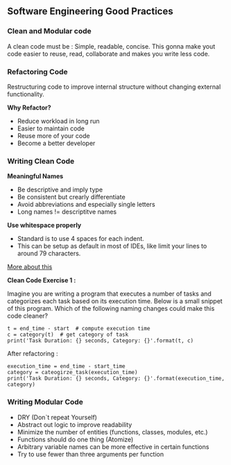 ## Software Engineering Good Practices
### Clean and Modular code

A clean code must be : Simple, readable, concise.
This gonna make yout code easier to reuse, read, collaborate and makes you write less code.

### Refactoring Code

Restructuring code to improve internal structure without changing external functionality.

**Why Refactor?**
+ Reduce workload in long run
+ Easier to maintain code
+ Reuse more of your code
+ Become a better developer

### Writing Clean Code

**Meaningful Names**
+ Be descriptive and imply type
+ Be consistent but crearly differentiate
+ Avoid abbreviations and especially single letters
+ Long names != descriptitve names

**Use whitespace properly**
+ Standard is to use 4 spaces for each indent.
+ This can be setup as default in most of IDEs, like limit your lines
to around 79 characters.

[More about this](https://www.python.org/dev/peps/pep-0008/?#code-lay-out)

**Clean Code Exercise 1 :**

Imagine you are writing a program that executes a number of tasks and categorizes each task based on its execution time. Below is a small snippet of this program. Which of the following naming changes could make this code cleaner?

```
t = end_time - start  # compute execution time
c = category(t)  # get category of task
print('Task Duration: {} seconds, Category: {}'.format(t, c)
```
After refactoring : 

```
execution_time = end_time - start_time
category = cateogirze_task(execution_time)
print('Task Duration: {} seconds, Category: {}'.format(execution_time, category)
````
### Writing Modular Code

+ DRY (Don`t repeat Yourself)
+ Abstract out logic to improve readability
+ Minimize the number of entities (functions, classes, modules, etc.)
+ Functions should do one thing (Atomize)
+ Arbitrary variable names can be more effective in certain functions
+ Try to use fewer than three arguments per function
